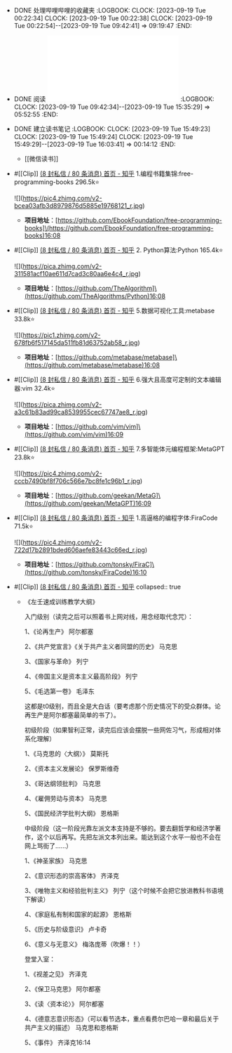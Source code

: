 - DONE 处理哔哩哔哩的收藏夹
  :LOGBOOK:
  CLOCK: [2023-09-19 Tue 00:22:34]
  CLOCK: [2023-09-19 Tue 00:22:38]
  CLOCK: [2023-09-19 Tue 00:22:54]--[2023-09-19 Tue 09:42:41] =>  09:19:47
  :END:
- DONE 阅读 ![Essentials of Stochastic Processes.pdf](../assets/Essentials_of_Stochastic_Processes_1695087734003_0.pdf) 
  :LOGBOOK:
  CLOCK: [2023-09-19 Tue 09:42:34]--[2023-09-19 Tue 15:35:29] =>  05:52:55
  :END:
- DONE 建立读书笔记
  :LOGBOOK:
  CLOCK: [2023-09-19 Tue 15:49:23]
  CLOCK: [2023-09-19 Tue 15:49:24]
  CLOCK: [2023-09-19 Tue 15:49:29]--[2023-09-19 Tue 16:03:41] =>  00:14:12
  :END:
	- [[微信读书]]
- #[[Clip]] [(8 封私信 / 80 条消息) 首页 - 知乎](https://www.zhihu.com/)
  1.编程书籍集锦:free-programming-books 296.5k⭐
  
   !\[]\(https://pic4.zhimg.com/v2-bcea03afb3d8979876d5885e19768121_r.jpg) 
  
  *   **项目地址**：\[https://github.com/EbookFoundation/free-programming-books]\(https://github.com/EbookFoundation/free-programming-books)16:08
- #[[Clip]] [(8 封私信 / 80 条消息) 首页 - 知乎](https://www.zhihu.com/)
  2\. Python算法:Python 165.4k⭐
  
   !\[]\(https://pica.zhimg.com/v2-311581acf10ae611d7cad3c80aa6e4c4_r.jpg) 
  
  *   **项目地址**：\[https://github.com/TheAlgorithm]\(https://github.com/TheAlgorithms/Python)16:08
- #[[Clip]] [(8 封私信 / 80 条消息) 首页 - 知乎](https://www.zhihu.com/)
  5.数据可视化工具:metabase 33.8k⭐
  
   !\[]\(https://pic1.zhimg.com/v2-678fb6f517145da511fb81d63752ab58_r.jpg) 
  
  *   **项目地址**：\[https://github.com/metabase/metabase]\(https://github.com/metabase/metabase)16:08
- #[[Clip]] [(8 封私信 / 80 条消息) 首页 - 知乎](https://www.zhihu.com/)
  6.强大且高度可定制的文本编辑器:vim 32.4k⭐
  
   !\[]\(https://pica.zhimg.com/v2-a3c61b83ad99ca8539955cec67747ae8_r.jpg) 
  
  *   **项目地址**：\[https://github.com/vim/vim]\(https://github.com/vim/vim)16:09
- #[[Clip]] [(8 封私信 / 80 条消息) 首页 - 知乎](https://www.zhihu.com/)
  7.多智能体元编程框架:MetaGPT 23.8k⭐
  
   !\[]\(https://pic4.zhimg.com/v2-cccb7490bf8f706c566e7bc8fe1c96b1_r.jpg) 
  
  *   **项目地址**：\[https://github.com/geekan/MetaG]\(https://github.com/geekan/MetaGPT)16:09
- #[[Clip]] [(8 封私信 / 80 条消息) 首页 - 知乎](https://www.zhihu.com/)
  1.高逼格的编程字体:FiraCode 71.5k⭐
  
   !\[]\(https://pic4.zhimg.com/v2-722d17b2891bded606aefe83443c66ed_r.jpg) 
  
  *   **项目地址**：\[https://github.com/tonsky/FiraC]\(https://github.com/tonsky/FiraCode)16:10
- #[[Clip]] [(8 封私信 / 80 条消息) 首页 - 知乎](https://www.zhihu.com/)
  collapsed:: true
	- 《左壬速成训练教学大纲》
	  
	  入门级别（读完之后可以照着书上网对线，用念经取代念咒）：
	  
	  1、《论再生产》 阿尔都塞
	  
	  2、《共产党宣言》《关于共产主义者同盟的历史》 马克思
	  
	  3、《国家与革命》 列宁
	  
	  4、《帝国主义是资本主义最高阶段》 列宁
	  
	  5、《毛选第一卷》 毛泽东
	  
	  这都是t0级别，而且全是大白话（要考虑那个历史情况下的受众群体。论再生产是阿尔都塞最简单的书了）。
	  
	  初级阶段（如果智利正常，读完后应该会摆脱一些网佐习气，形成相对体系化理解）
	  
	  1、《马克思的〈大纲〉》 莫斯托
	  
	  2、《资本主义发展论》 保罗斯维奇
	  
	  3、《哥达纲领批判》 马克思
	  
	  4、《雇佣劳动与资本》 马克思
	  
	  5、《国民经济学批判大纲》 恩格斯
	  
	  中级阶段（这一阶段光靠左派文本支持是不够的。要去翻哲学和经济学著作，这个以后再写。先把左派文本列出来。能达到这个水平一般也不会在网上骂街了……）
	  
	  1、《神圣家族》 马克思
	  
	  2、《意识形态的崇高客体》 齐泽克
	  
	  3、《唯物主义和经验批判主义》 列宁（这个时候不会把它放进教科书语境下解读）
	  
	  4、《家庭私有制和国家的起源》 恩格斯
	  
	  5、《历史与阶级意识》 卢卡奇
	  
	  6、《意义与无意义》 梅洛庞蒂（吹爆！！）
	  
	  登堂入室：
	  
	  1、《视差之见》 齐泽克
	  
	  2、《保卫马克思》 阿尔都塞
	  
	  3、《读〈资本论〉》 阿尔都塞
	  
	  4、《德意志意识形态》（可以看节选本，重点看费尔巴哈一章和最后关于共产主义的描述） 马克思和恩格斯
	  
	  5、《事件》 齐泽克16:14
